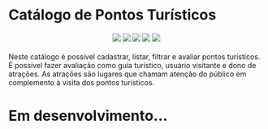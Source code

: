 # Catálogo de Pontos Turísticos
<h4 align="center">
  <img src="https://img.shields.io/github/issues/WillamesCampos/pontos_turisticos?label=Issues&fstyle=for-the-badge&logo=github"/> 
  <img src="https://img.shields.io/github/issues-pr/WillamesCampos/pontos_turisticos?logo=github"/> 
  <img src="https://img.shields.io/static/v1?label=requirements&message=atualizado&color=brightgreen&logo=ghost"/>
  <img src="https://img.shields.io/static/v1?label=python&message=3.9.5&color=blue&logo=python"/> 
  <img src="https://img.shields.io/static/v1?label=django&message=3.2.3&color=brigthgreen&logo=django"/>
</h4>
Neste catálogo é possivel cadastrar, listar, filtrar e avaliar pontos turísticos.
É possível fazer avaliação como guia turístico, usuário visitante e dono de atrações.
As atrações são lugares que chamam atenção do público em complemento à visita dos pontos turísticos.




# Em desenvolvimento...

